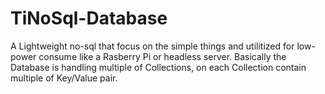 # TiNoSql-Database
A Lightweight no-sql that focus on the simple things and utilitized for low-power consume like a Rasberry Pi or headless server.
Basically the Database is handling multiple of Collections, on each Collection contain multiple of Key/Value pair.
